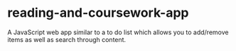 # reading-and-coursework-app
A JavaScript web app similar to a to do list which allows you to add/remove items as well as search through content.
